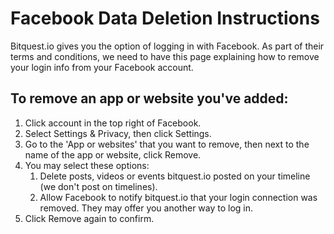 # Facebook Data Deletion Instructions


Bitquest.io gives you the option of logging in with Facebook. As part of their terms and conditions, we need to have this page explaining how to remove your login info from your Facebook account.

## To remove an app or website you've added:

1.  Click account in the top right of Facebook.
2.  Select Settings & Privacy, then click Settings.
3.  Go to the 'App or websites' that you want to remove, then next to the name of the app or website, click Remove.
4.  You may select these options:
    1.  Delete posts, videos or events bitquest.io posted on your timeline (we don't post on timelines).
    2.  Allow Facebook to notify bitquest.io that your login connection was removed. They may offer you another way to log in.
5.  Click Remove again to confirm.
